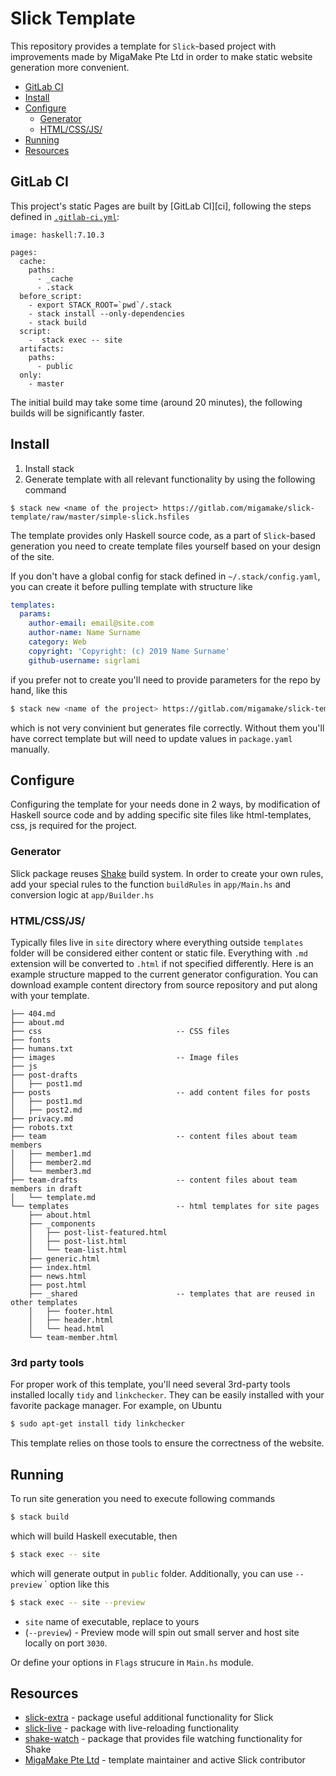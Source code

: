 # Slick Template

This repository provides a template for `Slick`-based project with improvements made by MigaMake Pte Ltd in order to make static website generation more convenient.

- [GitLab CI](#gitlab-ci)
- [Install](#install)
- [Configure](#configure)
  * [Generator](#generator)
  * [HTML/CSS/JS/](#html-css-js-)
- [Running](#running)
- [Resources](#resources)


## GitLab CI

This project's static Pages are built by [GitLab CI][ci], following the steps
defined in [`.gitlab-ci.yml`](.gitlab-ci.yml):

```
image: haskell:7.10.3

pages:
  cache:
    paths:
      - _cache
      - .stack
  before_script:
    - export STACK_ROOT=`pwd`/.stack
    - stack install --only-dependencies
    - stack build
  script:
    -  stack exec -- site
  artifacts:
    paths:
      - public
  only:
    - master
```

The initial build may take some time (around 20 minutes), the following builds will be significantly faster.


## Install

1. Install stack
2. Generate template with all relevant functionality by using the following command
```
$ stack new <name of the project> https://gitlab.com/migamake/slick-template/raw/master/simple-slick.hsfiles
```

The template provides only Haskell source code, as a part of `Slick`-based generation you need to create template files yourself based on your design of the site.

If you don't have a global config for stack defined in `~/.stack/config.yaml`, you can create it before pulling template with structure like
```yaml
templates:
  params:
    author-email: email@site.com
    author-name: Name Surname
    category: Web
    copyright: 'Copyright: (c) 2019 Name Surname'
    github-username: sigrlami
```

if you prefer not to create you'll need to provide parameters for the repo by hand, like this

```bash
$ stack new <name of the project> https://gitlab.com/migamake/slick-template/raw/master/simple-slick.hsfiles -p "author-email:value" -p "author-name:value" -p "category:value" -p "copyright:value" -p "github-username:value"
```
which is not very convinient but generates file correctly. Without them you'll have correct template but will need to update values in `package.yaml` manually.

## Configure

Configuring the template for your needs done in 2 ways, by modification of Haskell source code and by adding specific site files like html-templates, css, js required for the project.

### Generator

Slick package reuses [Shake](https://shakebuild.com/) build system. In order to create your own rules, add your special rules to the function `buildRules` in `app/Main.hs` and conversion logic at `app/Builder.hs`

### HTML/CSS/JS/

Typically files live in `site` directory where everything outside `templates` folder will be considered either content or static file. Everything with `.md` extension will be converted to `.html` if not specified differently. Here is an example structure mapped to the current generator configuration. You can download example content directory from source repository and put along with your template.

```
├── 404.md
├── about.md
├── css                              -- CSS files
├── fonts
├── humans.txt
├── images                           -- Image files
├── js
├── post-drafts
│   ├── post1.md
├── posts                            -- add content files for posts
│   ├── post1.md
│   ├── post2.md
├── privacy.md
├── robots.txt
├── team                             -- content files about team members
│   ├── member1.md
│   ├── member2.md
│   └── member3.md
├── team-drafts                      -- content files about team members in draft
│   └── template.md
└── templates                        -- html templates for site pages
    ├── about.html
    ├── _components
    │   ├── post-list-featured.html
    │   ├── post-list.html
    │   └── team-list.html
    ├── generic.html
    ├── index.html
    ├── news.html
    ├── post.html
    ├── _shared                      -- templates that are reused in other templates
    │   ├── footer.html
    │   ├── header.html
    │   └── head.html
    └── team-member.html
```

### 3rd party tools

For proper work of this template, you'll need several 3rd-party tools installed locally `tidy` and `linkchecker`. They can be easily installed with your favorite package manager. For example, on Ubuntu
```bash
$ sudo apt-get install tidy linkchecker
```

This template relies on those tools to ensure the correctness of the website.

## Running

To run site generation you need to execute following commands

```bash
$ stack build
```
which will build Haskell executable, then

```bash
$ stack exec -- site
```
which will generate output in `public` folder.
Additionally, you can use `--preview` ` option like this
```bash
$ stack exec -- site --preview
```

- `site` name of executable, replace to yours
- (`--preview`) - Preview  mode will spin out small server and host site locally on port `3030`.

Or define your options in `Flags` strucure in `Main.hs` module.

## Resources

 - [slick-extra](https://gitlab.com/migamake/slick-extra) - package useful additional functionality for Slick
 - [slick-live](https://gitlab.com/migamake/slick-live) - package with live-reloading functionality
 - [shake-watch](https://gitlab.com/migamake/shake-watch) - package that provides file watching functionality for Shake
 - [MigaMake Pte Ltd](https://www.migamake.com/) - template maintainer and active Slick contributor
